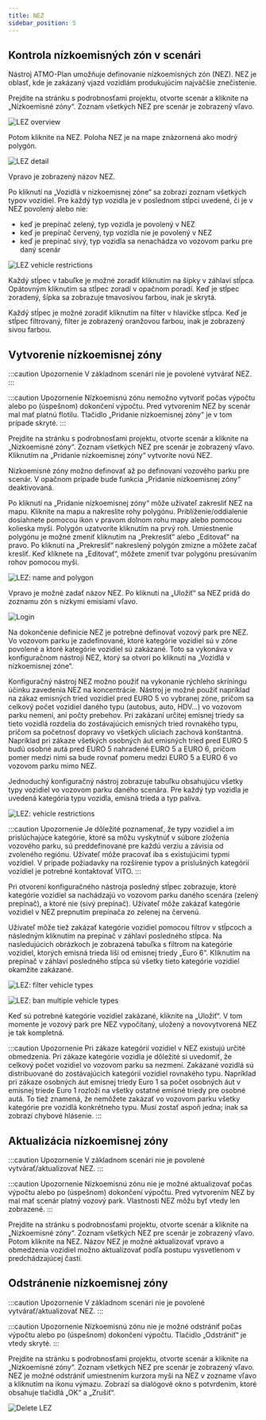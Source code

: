 ```yaml
---
title: NEZ
sidebar_position: 5
---
```


## Kontrola nízkoemisných zón v scenári 


Nástroj ATMO-Plan umožňuje definovanie nízkoemisných zón (NEZ). NEZ je oblasť, kde je zakázaný vjazd vozidlám produkujúcim najväčšie znečistenie.

Prejdite na stránku s podrobnosťami projektu, otvorte scenár a kliknite na „Nízkoemisné zóny“. Zoznam všetkých NEZ pre scenár je zobrazený vľavo.

![LEZ overview](./images/lez_overview_sk.png)

Potom kliknite na NEZ. Poloha NEZ je na mape znázornená ako modrý polygón.

![LEZ detail](./images/lez_detail_sk.png)

Vpravo je zobrazený názov NEZ.

Po kliknutí na „Vozidlá v nízkoemisnej zóne“ sa zobrazí zoznam všetkých typov vozidiel. Pre každý typ vozidla je v poslednom stĺpci uvedené, či je v NEZ povolený alebo nie:

- keď je prepínač zelený, typ vozidla je povolený v NEZ 
- keď je prepínač červený, typ vozidla nie je povolený v NEZ
- keď je prepínač sivý, typ vozidla sa nenachádza vo vozovom parku pre daný scenár

![LEZ vehicle restrictions](./images/lez_vehicle_restrictions_sk.png)

Každý stĺpec v tabuľke je možné zoradiť kliknutím na šípky v záhlaví stĺpca. Opätovným kliknutím sa stĺpec zoradí v opačnom poradí. Keď je stĺpec zoradený, šípka sa zobrazuje tmavosivou farbou, inak je skrytá.

Každý stĺpec je možné zoradiť kliknutím na filter v hlavičke stĺpca. Keď je stĺpec filtrovaný, filter je zobrazený oranžovou farbou, inak je zobrazený sivou farbou.

## Vytvorenie nízkoemisnej zóny


:::caution Upozornenie
V základnom scenári nie je povolené vytvárať NEZ.
:::

:::caution Upozornenie
Nízkoemisnú zónu nemožno vytvoriť počas výpočtu alebo po (úspešnom) dokončení výpočtu. Pred vytvorením NEZ by scenár mal mať platnú flotilu. Tlačidlo „Pridanie nízkoemisnej zóny“ je v tom prípade skryté.
:::

Prejdite na stránku s podrobnosťami projektu, otvorte scenár a kliknite na „Nízkoemisné zóny“. Zoznam všetkých NEZ pre scenár je zobrazený vľavo. Kliknutím na „Pridanie nízkoemisnej zóny“ vytvoríte novú NEZ.

Nízkoemisné zóny možno definovať až po definovaní vozového parku pre scenár. V opačnom prípade bude funkcia „Pridanie nízkoemisnej zóny“ deaktivovaná.

Po kliknutí na „Pridanie nízkoemisnej zóny“ môže užívateľ zakresliť NEZ na mapu. Kliknite na mapu a nakreslite rohy polygónu. Priblíženie/oddialenie dosiahnete pomocou ikon v pravom dolnom rohu mapy alebo pomocou kolieska myši. Polygón uzatvoríte kliknutím na prvý roh. Umiestnenie polygónu je možné zmeniť kliknutím na „Prekresliť“ alebo „Editovať“ na pravo. Po kliknutí na „Prekresliť“ nakreslený polygón zmizne a môžete začať kresliť. Keď kliknete na „Editovať“, môžete zmeniť tvar polygónu presúvaním rohov pomocou myši.

![LEZ: name and polygon](./images/lez_name_polygon_sk.png)

Vpravo je možné zadať názov NEZ. Po kliknutí na „Uložiť“ sa NEZ pridá do zoznamu zón s nízkymi emisiami vľavo.

![Login](./images/lez_detail_sk.png)

Na dokončenie definície NEZ je potrebné definovať vozový park pre NEZ. Vo vozovom parku je zadefinované, ktoré kategórie vozidiel sú v zóne povolené a ktoré kategórie vozidiel sú zakázané. Toto sa vykonáva v konfiguračnom nástroji NEZ, ktorý sa otvorí po kliknutí na „Vozidlá v nízkoemisnej zóne“.

Konfiguračný nástroj NEZ možno použiť na vykonanie rýchleho skríningu účinku zavedenia NEZ na koncentrácie. Nástroj je možné použiť napríklad na zákaz emisných tried vozidiel pred EURO 5 vo vybranej zóne, pričom sa celkový počet vozidiel daného typu (autobus, auto, HDV...) vo vozovom parku nemení, ani počty prebehov. Pri zakázaní určitej emisnej triedy sa tieto vozidlá rozdelia do zostávajúcich emisných tried rovnakého typu, pričom sa početnosť dopravy vo všetkých uliciach zachová konštantná. Napríklad pri zákaze všetkých osobných áut emisných tried pred EURO 5 budú osobné autá pred EURO 5 nahradené EURO 5 a EURO 6, pričom pomer medzi nimi sa bude rovnať pomeru medzi EURO 5 a EURO 6 vo vozovom parku mimo NEZ.

Jednoduchý konfiguračný nástroj zobrazuje tabuľku obsahujúcu všetky typy vozidiel vo vozovom parku daného scenára. Pre každý typ vozidla je uvedená kategória typu vozidla, emisná trieda a typ paliva.

![LEZ: vehicle restrictions](./images/lez_vehicle_restrictions_sk.png)

:::caution Upozornenie
Je dôležité poznamenať, že typy vozidiel a im prislúchajúce kategórie, ktoré sa môžu vyskytnúť v súbore zloženia vozového parku, sú preddefinované pre každú verziu a závisia od zvoleného regiónu. Užívateľ môže pracovať iba s existujúcimi typmi vozidiel. V prípade požiadavky na rozšírenie typov a príslušných kategórií vozidiel je potrebné kontaktovať VITO.
:::

Pri otvorení konfiguračného nástroja posledný stĺpec zobrazuje, ktoré kategórie vozidiel sa nachádzajú vo vozovom parku daného scenára (zelený prepínač), a ktoré nie (sivý prepínač). Užívateľ môže zakázať kategórie vozidiel v NEZ prepnutím prepínača zo zelenej na červenú.

Užívateľ môže tiež zakázať kategórie vozidiel pomocou filtrov v stĺpcoch a následným kliknutím na prepínač v záhlaví posledného stĺpca. Na nasledujúcich obrázkoch je zobrazená tabuľka s filtrom na kategórie vozidiel, ktorých emisná trieda líši od emisnej triedy „Euro 6“. Kliknutím na prepínač v záhlaví posledného stĺpca sú všetky tieto kategórie vozidiel okamžite zakázané.

![LEZ: filter vehicle types](./images/lez_filter_sk.png)

![LEZ: ban multiple vehicle types](./images/lez_ban_all_sk.png)

Keď sú potrebné kategórie vozidiel zakázané, kliknite na „Uložiť“. V tom momente je vozový park pre NEZ vypočítaný, uložený a novovytvorená NEZ je tak kompletná.

:::caution Upozornenie
Pri zákaze kategórií vozidiel v NEZ existujú určité obmedzenia. Pri zákaze kategórie vozidla je dôležité si uvedomiť, že celkový počet vozidiel vo vozovom parku sa nezmení. Zakázané vozidlá sú distribuované do zostávajúcich kategórií vozidiel rovnakého typu. Napríklad pri zákaze osobných áut emisnej triedy Euro 1 sa počet osobných áut v emisnej triede Euro 1 rozloží na všetky ostatné emisné triedy pre osobné autá. To tiež znamená, že nemôžete zakázať vo vozovom parku všetky kategórie  pre vozidlá konkrétneho typu. Musí zostať aspoň jedna; inak sa zobrazí chybové hlásenie.
:::

## Aktualizácia nízkoemisnej zóny


:::caution Upozornenie
V základnom scenári nie je povolené vytvárať/aktualizovať NEZ.
:::

:::caution Upozornenie
Nízkoemisnú zónu nie je možné aktualizovať počas výpočtu alebo po (úspešnom) dokončení výpočtu. Pred vytvorením NEZ by  mal mať scenár platný vozový park. Vlastnosti NEZ môžu byť vtedy len zobrazené.
:::

Prejdite na stránku s podrobnosťami projektu, otvorte scenár a kliknite na „Nízkoemisné zóny“. Zoznam všetkých NEZ pre scenár je zobrazený vľavo. Potom kliknite na NEZ. Názov NEZ je možné aktualizovať vpravo a obmedzenia vozidiel možno aktualizovať podľa postupu vysvetlenom v predchádzajúcej časti.

## Odstránenie nízkoemisnej zóny


:::caution Upozornenie
V základnom scenári nie je povolené vytvárať/aktualizovať NEZ.
:::

:::caution Upozornenie
Nízkoemisnú zónu nie je možné odstrániť počas výpočtu alebo po (úspešnom) dokončení výpočtu. Tlačidlo „Odstrániť“ je vtedy skryté.
:::

Prejdite na stránku s podrobnosťami projektu, otvorte scenár a kliknite na „Nízkoemisné zóny“. Zoznam všetkých NEZ pre scenár je zobrazený vľavo. NEZ je možné odstrániť umiestnením kurzora myši na NEZ v zozname vľavo a kliknutím na ikonu výmazu. Zobrazí sa dialógové okno s potvrdením, ktoré obsahuje tlačidlá „OK“ a „Zrušiť“.

![Delete LEZ](./images/lez_delete_sk.png)
